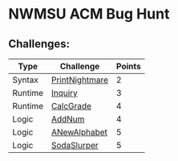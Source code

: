 # NWMSU ACM Bug Hunt
## Challenges: 
|  **Type**  |  **Challenge**  |  **Points**  |
|---|---|---|
|  Syntax  |  [PrintNightmare](printNightmare.md)  |  2  |
|  Runtime  |  [Inquiry](inquiry.md)  |  3  | 
|  Runtime  |  [CalcGrade](CalcGrade.md)  |  4  |
|  Logic  |  [AddNum](addNum.md)  |  4  |
|  Logic  |  [ANewAlphabet](anewalphabet.md)  |  5  |
|  Logic  |  [SodaSlurper](SodaSlurper.md)  |  5  |
